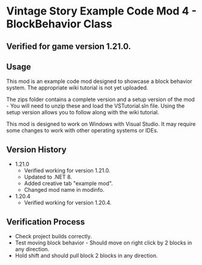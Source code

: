 # Vintage Story Example Code Mod 4 - BlockBehavior Class

## Verified for game version 1.21.0.

## Usage
This mod is an example code mod designed to showcase a block behavior system. The appropriate wiki tutorial is not yet uploaded.

The zips folder contains a complete version and a setup version of the mod - You will need to unzip these and load the VSTutorial.sln file.
Using the setup version allows you to follow along with the wiki tutorial.

This mod is designed to work on Windows with Visual Studio. It may require some changes to work with other operating systems or IDEs.

## Version History
 - 1.21.0
   - Verified working for version 1.21.0.
   - Updated to .NET 8.
   - Added creative tab "example mod".
   - Changed mod name in modinfo.
 - 1.20.4
   - Verified working for version 1.20.4.
   
## Verification Process
 - Check project builds correctly.
 - Test moving block behavior - Should move on right click by 2 blocks in any direction.
 - Hold shift and should pull block 2 blocks in any direction.